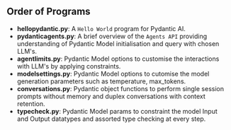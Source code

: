 **Order of Programs**
--

- **hellopydantic.py**: A `Hello World` program for Pydantic AI.
- **pydanticagents.py**: A brief overview of the `Agents API` providing understanding of Pydantic Model initialisation and query with chosen LLM's.
- **agentlimits.py**: Pydantic Model options to customise the interactions with LLM's by applying constraints.
- **modelsettings.py**: Pydantic Model options to cutomise the model generation parameters such as temperature, max_tokens.
- **conversations.py**: Pydantic object functions to perform single session prompts without memory and duplex conversations with context retention.
- **typecheck.py**: Pydantic Model params to constraint the model Input and Output datatypes and assorted type checking at every step.